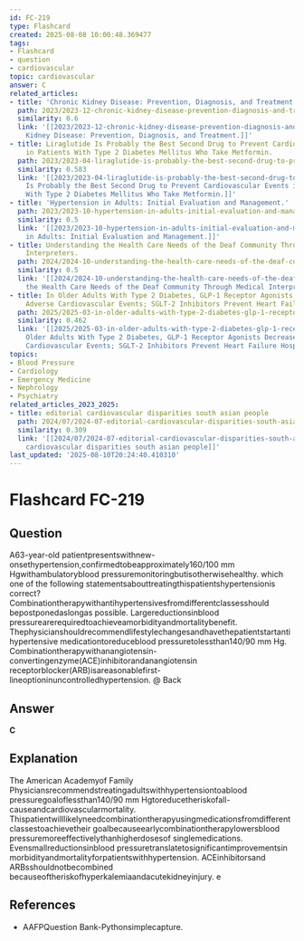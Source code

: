 ```yaml
---
id: FC-219
type: Flashcard
created: 2025-08-08 10:00:48.369477
tags:
- Flashcard
- question
- cardiovascular
topic: cardiovascular
answer: C
related_articles:
- title: 'Chronic Kidney Disease: Prevention, Diagnosis, and Treatment.'
  path: 2023/2023-12-chronic-kidney-disease-prevention-diagnosis-and-treatment.md
  similarity: 0.6
  link: '[[2023/2023-12-chronic-kidney-disease-prevention-diagnosis-and-treatment|Chronic
    Kidney Disease: Prevention, Diagnosis, and Treatment.]]'
- title: Liraglutide Is Probably the Best Second Drug to Prevent Cardiovascular Events
    in Patients With Type 2 Diabetes Mellitus Who Take Metformin.
  path: 2023/2023-04-liraglutide-is-probably-the-best-second-drug-to-prevent-card.md
  similarity: 0.583
  link: '[[2023/2023-04-liraglutide-is-probably-the-best-second-drug-to-prevent-card|Liraglutide
    Is Probably the Best Second Drug to Prevent Cardiovascular Events in Patients
    With Type 2 Diabetes Mellitus Who Take Metformin.]]'
- title: 'Hypertension in Adults: Initial Evaluation and Management.'
  path: 2023/2023-10-hypertension-in-adults-initial-evaluation-and-management.md
  similarity: 0.5
  link: '[[2023/2023-10-hypertension-in-adults-initial-evaluation-and-management|Hypertension
    in Adults: Initial Evaluation and Management.]]'
- title: Understanding the Health Care Needs of the Deaf Community Through Medical
    Interpreters.
  path: 2024/2024-10-understanding-the-health-care-needs-of-the-deaf-community-th.md
  similarity: 0.5
  link: '[[2024/2024-10-understanding-the-health-care-needs-of-the-deaf-community-th|Understanding
    the Health Care Needs of the Deaf Community Through Medical Interpreters.]]'
- title: In Older Adults With Type 2 Diabetes, GLP-1 Receptor Agonists Decrease Major
    Adverse Cardiovascular Events; SGLT-2 Inhibitors Prevent Heart Failure Hospitalizations.
  path: 2025/2025-03-in-older-adults-with-type-2-diabetes-glp-1-receptor-agonists.md
  similarity: 0.462
  link: '[[2025/2025-03-in-older-adults-with-type-2-diabetes-glp-1-receptor-agonists|In
    Older Adults With Type 2 Diabetes, GLP-1 Receptor Agonists Decrease Major Adverse
    Cardiovascular Events; SGLT-2 Inhibitors Prevent Heart Failure Hospitalizations.]]'
topics:
- Blood Pressure
- Cardiology
- Emergency Medicine
- Nephrology
- Psychiatry
related_articles_2023_2025:
- title: editorial cardiovascular disparities south asian people
  path: 2024/07/2024-07-editorial-cardiovascular-disparities-south-asian-people.md
  similarity: 0.309
  link: '[[2024/07/2024-07-editorial-cardiovascular-disparities-south-asian-people|editorial
    cardiovascular disparities south asian people]]'
last_updated: '2025-08-10T20:24:40.410310'
---
```


# Flashcard FC-219

## Question

A63-year-old patientpresentswithnew-onsethypertension,confirmedtobeapproximately160/100 mm Hgwithambulatoryblood pressuremonitoringbutisotherwisehealthy. which one of the following statementsabouttreatingthispatientshypertensionis correct? Combinationtherapywithantihypertensivesfromdifferentclassesshould bepostponedaslongas possible. Largereductionsinblood pressurearerequiredtoachieveamorbidityandmortalitybenefit. Thephysicianshouldrecommendlifestylechangesandhavethepatientstartantihypertensive medicationtoreduceblood pressuretolessthan140/90 mm Hg. Combinationtherapywithanangiotensin-convertingenzyme(ACE)inhibitorandanangiotensin receptorblocker(ARB)isareasonablefirst-lineoptioninuncontrolledhypertension. @ Back

## Answer

**C**

## Explanation

The American Academyof Family Physiciansrecommendstreatingadultswithhypertensiontoablood pressuregoaloflessthan140/90 mm Hgtoreducetheriskofall-causeandcardiovascularmortality. Thispatientwilllikelyneedcombinationtherapyusingmedicationsfromdifferentclassestoachievetheir goalbecauseearlycombinationtherapylowersblood pressuremoreeffectivelythanhigherdosesof singlemedications. Evensmallreductionsinblood pressuretranslatetosignificantimprovementsin morbidityandmortalityforpatientswithhypertension. ACEinhibitorsand ARBsshouldnotbecombined becauseoftheriskofhyperkalemiaandacutekidneyinjury. e

## References

- AAFPQuestion Bank-Pythonsimplecapture.

